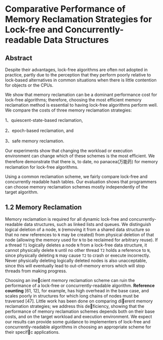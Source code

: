 # Comparative Performance of Memory Reclamation Strategies for Lock-free and Concurrently-readable Data Structures

## Abstract

Despite their advantages, lock-free algorithms are often not adopted in practice, partly due to the perception that they perform poorly relative to lock-based alternatives in common situations when there is little contention for objects or the CPUs.

We show that memory reclamation can be a dominant performance cost for lock-free algorithms; therefore, choosing the most efficient memory reclamation method is essential to having lock-free algorithms perform well. We compare the costs of three memory reclamation strategies: 

1、quiescent-state-based reclamation, 

2、epoch-based reclamation, and

3、safe memory reclamation. 

Our experiments show that changing the workload or execution environment can change which of these schemes is the most efficient. We therefore demonstrate that there is, to date, no panacea(万能药) for memory reclamation for lock-free algorithms.

Using a common reclamation scheme, we fairly compare lock-free and concurrently readable hash tables. Our evaluation shows that programmers can choose memory reclamation schemes mostly independently of the target algorithm.


## 1.2 Memory Reclamation

Memory reclamation is required for all dynamic lock-free and concurrently-readable data structures, such as linked lists and queues. We distinguish logical deletion of a node, `N` (removing it from a shared data structure so that no new references to `N` may be created) from physical deletion of that node (allowing the memory used for `N` to be reclaimed for arbitrary reuse). If a thread `T1` logically deletes a node `N` from a lock-free data structure, it cannot physically delete `N` until no other thread `T2` holds a reference to `N`, since physically deleting `N` may cause `T2` to crash or execute incorrectly. Never physically deleting logically deleted nodes is also unacceptable, since this will eventually lead to out-of-memory errors which will stop threads from making progress.

Choosing an inecient memory reclamation scheme can ruin the performance of a lock-free or concurrently-readable algorithm. **Reference counting** [61, 12], for example, has high overhead in the base case, and scales poorly in structures for which long chains of nodes must be traversed [47]. Little work has been done on comparing dierent memory reclamation strategies; we address this deficiency, showing that the performance of memory reclamation schemes depends both on their base costs, and on the target workload and execution environment. We expect our results can provide some guidance to implementers of lock-free and concurrently-readable algorithms in choosing an appropriate scheme for their specifc applications.